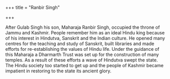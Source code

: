 +++
title = "Ranbir Singh"

+++

After Gulab Singh his son, Maharaja Ranbir Singh, occupied the throne of Jammu and Kashmir. People remember him as an ideal Hindu king because of his interest in Hindutva, Sanskrit and the Indian culture. He opened many centres for the teaching and study of Sanskrit, built libraries and made efforts for re-establishing the values of Hindu life. Under the guidance of this Maharaja a Dharmarth Trust was set up for the construction of many temples. As a result of these efforts a wave of Hindutva swept the state. The Hindu society too started to get up and the people of Kashmir became impatient in restoring to the state its ancient glory. 